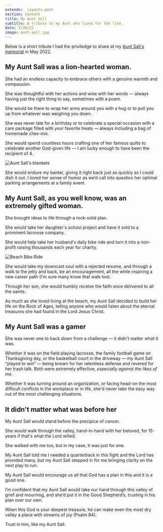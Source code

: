 ```yaml
---
extends: _layouts.post
section: content
title: My Aunt Sall
subtitle: A tribute to my Aunt who lived for the line.
date: 5/28/22
image: aunt-sall.jpg
---
```


<x-blockquote class="font-mono">
    <div>Below is a short tribute I had the priviledge to share at my <a class="text-yellow-500" href="https://everloved.com/life-of/sarah-fairweather/">Aunt Sall's memorial</a> in May 2022.</div>
</x-blockquote>

## My Aunt Sall was a lion-hearted woman.

She had an endless capacity to embrace others with a genuine warmth and compassion.

She was thoughtful with her actions and wise with her words — always having just the right thing to say, sometimes with a poem.

She would be there to wrap her arms around you with a hug or to pull you up from whatever was weighing you down.

She was never late for a birthday or to celebrate a special occasion with a care package filled with your favorite treats — always including a bag of homemade chex-mix.

She would spend countless hours crafting one of her famous quilts to celebrate another God-given life — I am lucky enough to have been the recipient of 4.

<img alt="Aunt Sall's blankets" src="/assets/images/blankets.jpg" />

She would endure my banter, giving it right back just as quickly as I could dish it out. I loved her sense of humor as we’d call into question her optimal parking arrangements at a family event.

## My Aunt Sall, as you well know, was an extremely gifted woman.

She brought ideas to life through a rock-solid plan.

She would take her daughter's school project and have it sold to a prominent lacrosse company.

She would help take her husband's daily bike ride and turn it into a non-profit raising thousands each year for charity.

<img alt="Beach Bike Ride" src="/assets/images/bbr.jpg" />

She would take my downcast soul with a rejected resume, and through a walk to the jetty and back, be an encouragement, all the while inspiring a new career path (I’m sure many know that walk too).

Through her son, she would humbly receive the faith once delivered to all the saints.

As much as she loved living at the beach, my Aunt Sall decided to build her life on the Rock of Ages, telling anyone who would listen about the eternal treasures she had found in the Lord Jesus Christ.

## My Aunt Sall was a gamer

She was never one to back down from a challenge — it didn't matter what it was.

Whether it was on the field playing lacrosse, the family football game on Thanksgiving day, or the basketball court in the driveway — my Aunt Sall “played to win” — being known for her relentless defense and revered for her trash talk. Both were extremely effective, *especially against the likes of me*.

Whether it was turning around an organization, or facing head-on the most difficult conflicts in the workplace or in life, she'd never take the easy way out of the most challenging situations.

## It didn't matter what was before her

My Aunt Sall would stand before the precipice of cancer.

She would walk through the valley, hand-in-hand with her beloved, for 15-years if that's what the Lord willed.

She walked with me too, but in my case, it was just for one.

My Aunt Sall told me I needed a quarterback in this fight and the Lord has provided many, but my Aunt Sall stepped in for me bringing clarity on the next play to run.

My Aunt Sall would encourage us all that God has a plan in this and it is a good one.

I’m confident that my Aunt Sall would take our hand through this valley of grief and mourning, and she’d put it in the Good Shepherd’s, trusting in his plan over our own.

When this God is your deepest treasure, he can make even the most dry valley a place with streams of joy (Psalm 84).

Trust in him, like my Aunt Sall.
